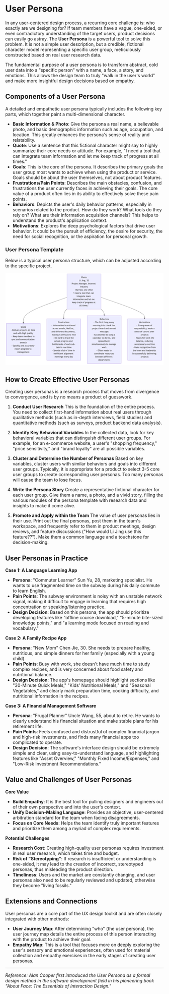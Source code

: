 # User Persona

In any user-centered design process, a recurring core challenge is: who exactly are we designing for? If team members have a vague, one-sided, or even contradictory understanding of the target users, product decisions can easily go astray. The **User Persona** is a powerful tool to solve this problem. It is not a simple user description, but a credible, fictional character model representing a specific user group, meticulously constructed based on real user research data.

The fundamental purpose of a user persona is to transform abstract, cold user data into a "specific person" with a name, a face, a story, and emotions. This allows the design team to truly "walk in the user's world" and make more insightful design decisions based on empathy.

## Components of a User Persona

A detailed and empathetic user persona typically includes the following key parts, which together paint a multi-dimensional character.

*   **Basic Information & Photo**: Give the persona a real name, a believable photo, and basic demographic information such as age, occupation, and location. This greatly enhances the persona's sense of reality and relatability.
*   **Quote**: Use a sentence that this fictional character might say to highly summarize their core needs or attitude. For example, "I need a tool that can integrate team information and let me keep track of progress at all times."
*   **Goals**: This is the core of the persona. It describes the primary goals the user group most wants to achieve when using the product or service. Goals should be about the user themselves, not about product features.
*   **Frustrations/Pain Points**: Describes the main obstacles, confusion, and frustrations the user currently faces in achieving their goals. The core value of a product often lies in its ability to effectively solve these pain points.
*   **Behaviors**: Depicts the user's daily behavior patterns, especially in scenarios related to the product. How do they work? What tools do they rely on? What are their information acquisition channels? This helps to understand the product's application context.
*   **Motivations**: Explores the deep psychological factors that drive user behavior. It could be the pursuit of efficiency, the desire for security, the need for social recognition, or the aspiration for personal growth.

### User Persona Template

Below is a typical user persona structure, which can be adjusted according to the specific project.

![User Persona Template](./User-Persona-Tutorial-en-mermaid.png)

<!--
```mermaid
graph TD
    subgraph Persona: Li Jing (Project Manager)
        direction LR
        subgraph Basic Info
            A["<b>Photo</b><br/><img src='https://i.pravatar.cc/150?img=12' width='100'/>"]
            B["<b>Li Jing, 32</b><br/>Project Manager, Internet Industry<br/>Married, one child<br/><i>“I need a tool that can integrate team information and let me keep track of progress at all times.”</i>"]
        end
        subgraph Core Characteristics
            C["<b>Goals</b><br/>- Deliver projects on time and with high quality<br/>- Keep team members in sync and communication smooth<br/>- Quickly and accurately report progress to management"]
            D["<b>Frustrations</b><br/>- Information is scattered across emails, WeChat, and different documents, making it difficult to find<br/>- It's hard to track the actual progress and bottlenecks of each sub-task in real-time<br/>- Spends a lot of time in inefficient alignment meetings every day"]
            E["<b>Behaviors</b><br/>- The first thing every morning is to check the project board and unread messages<br/>- Accustomed to using a calendar, to-do list, and spreadsheet simultaneously to manage work<br/>- Often needs to coordinate resources between different departments"]
            F["<b>Motivations</b><br/>- Strong sense of responsibility, seeks a sense of control over projects<br/>- Hopes for work-life balance, reducing unnecessary overtime<br/>- Gains recognition from the team and leadership by successfully delivering projects"]
        end
    end
```
-->

## How to Create Effective User Personas

Creating user personas is a research process that moves from divergence to convergence, and is by no means a product of guesswork.

1.  **Conduct User Research**
    This is the foundation of the entire process. You need to collect first-hand information about real users through qualitative methods (such as in-depth interviews, field studies) and quantitative methods (such as surveys, product backend data analysis).

2.  **Identify Key Behavioral Variables**
    In the collected data, look for key behavioral variables that can distinguish different user groups. For example, for an e-commerce website, a user's "shopping frequency," "price sensitivity," and "brand loyalty" are all possible variables.

3.  **Cluster and Determine the Number of Personas**
    Based on key variables, cluster users with similar behaviors and goals into different user groups. Typically, it is appropriate for a product to select 3-5 core user groups to create corresponding user personas. Too many personas will cause the team to lose focus.

4.  **Write the Persona Story**
    Create a representative fictional character for each user group. Give them a name, a photo, and a vivid story, filling the various modules of the persona template with research data and insights to make it come alive.

5.  **Promote and Apply within the Team**
    The value of user personas lies in their use. Print out the final personas, post them in the team's workspace, and frequently refer to them in product meetings, design reviews, and feature discussions ("How would Li Jing use this feature??"). Make them a common language and a touchstone for decision-making.

## User Personas in Practice

**Case 1: A Language Learning App**

*   **Persona**: "Commuter Learner" Sun Yu, 28, marketing specialist. He wants to use fragmented time on the subway during his daily commute to learn English.
*   **Pain Points**: The subway environment is noisy with an unstable network signal, making it difficult to engage in learning that requires high concentration or speaking/listening practice.
*   **Design Decision**: Based on this persona, the app should prioritize developing features like "offline course download," "5-minute bite-sized knowledge points," and "a learning mode focused on reading and vocabulary."

**Case 2: A Family Recipe App**

*   **Persona**: "New Mom" Chen Jie, 30. She needs to prepare healthy, nutritious, and simple dinners for her family (especially with a young child).
*   **Pain Points**: Busy with work, she doesn't have much time to study complex recipes, and is very concerned about food safety and nutritional balance.
*   **Design Decision**: The app's homepage should highlight sections like "30-Minute Quick Meals," "Kids' Nutritional Meals," and "Seasonal Vegetables," and clearly mark preparation time, cooking difficulty, and nutritional information in the recipes.

**Case 3: A Financial Management Software**

*   **Persona**: "Frugal Planner" Uncle Wang, 55, about to retire. He wants to clearly understand his financial situation and make stable plans for his retirement life.
*   **Pain Points**: Feels confused and distrustful of complex financial jargon and high-risk investments, and finds many financial apps too complicated to operate.
*   **Design Decision**: The software's interface design should be extremely simple and clear, using easy-to-understand language, and highlighting features like "Asset Overview," "Monthly Fixed Income/Expenses," and "Low-Risk Investment Recommendations."

## Value and Challenges of User Personas

**Core Value**


*   **Build Empathy**: It is the best tool for pulling designers and engineers out of their own perspective and into the user's context.
*   **Unify Decision-Making Language**: Provides an objective, user-centered arbitration standard for the team when facing disagreements.
*   **Focus on Core Needs**: Helps the team identify truly important features and prioritize them among a myriad of complex requirements.

**Potential Challenges**


*   **Research Cost**: Creating high-quality user personas requires investment in real user research, which takes time and budget.
*   **Risk of "Stereotyping"**: If research is insufficient or understanding is one-sided, it may lead to the creation of incorrect, stereotyped personas, thus misleading the product direction.
*   **Timeliness**: Users and the market are constantly changing, and user personas also need to be regularly reviewed and updated, otherwise they become "living fossils."

## Extensions and Connections

User personas are a core part of the UX design toolkit and are often closely integrated with other methods:
*   **User Journey Map**: After determining "who" (the user persona), the user journey map details the entire process of this person interacting with the product to achieve their goal.
*   **Empathy Map**: This is a tool that focuses more on deeply exploring the user's sensory and emotional experiences, often used for material collection and empathy exercises in the early stages of creating user personas.

---
*Reference: Alan Cooper first introduced the User Persona as a formal design method in the software development field in his pioneering book "About Face: The Essentials of Interaction Design."*